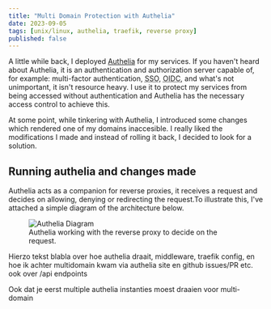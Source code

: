 ```yaml
---
title: "Multi Domain Protection with Authelia"
date: 2023-09-05
tags: [unix/linux, authelia, traefik, reverse proxy]
published: false
---
```


A little while back, I deployed <a href="https://www.authelia.com" target="_blank" rel="noopener">Authelia</a> for my services. If you haven't heard about Authelia, it is an authentication and authorization server capable of, for example: multi-factor authentication, <abbr title="Single sign-on">SSO</abbr>, <abbr title="OpenID Connect">OIDC</abbr>, and what's not unimportant, it isn't resource heavy. I use it to protect my services from being accessed without authentication and Authelia has the necessary access control to achieve this. 

At some point, while tinkering with Authelia, I introduced some changes which rendered one of my domains inaccesible. I really liked the modifications I made and instead of rolling it back, I decided to look for a solution.

## Running authelia and changes made
Authelia acts as a companion for reverse proxies, it receives a request and decides on allowing, denying or redirecting the request.To illustrate this, I've attached a simple diagram of the architecture below.
<figure>
<img src="/authelia-multi-domain/authelia-proxy.png" alt="Authelia Diagram">
<figcaption>Authelia working with the reverse proxy to decide on the request. </figcaption>
</figure>


Hierzo tekst blabla over hoe authelia draait, middleware, traefik config, en hoe ik achter multidomain kwam via authelia site en github issues/PR etc.
ook over /api endpoints

Ook dat je eerst multiple authelia instanties moest draaien voor multi-domain
